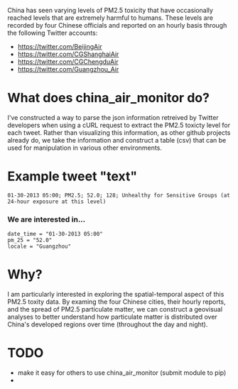 China has seen varying levels of PM2.5 toxicity that have occasionally 
reached levels that are extremely harmful to humans. These levels are recorded
by four Chinese officials and reported on an hourly basis through the following
Twitter accounts:

* https://twitter.com/BeijingAir
* https://twitter.com/CGShanghaiAir
* https://twitter.com/CGChengduAir
* https://twitter.com/Guangzhou_Air

# What does china_air_monitor do?

I've constructed a way to parse the json information retreived by Twitter developers
when using a cURL request to extract the PM2.5 toxicty level for each tweet. Rather than
visualizing this information, as other github projects already do, we take the information
and construct a table (csv) that can be used for manipulation in various other environments.

# Example tweet "text"

    01-30-2013 05:00; PM2.5; 52.0; 128; Unhealthy for Sensitive Groups (at 24-hour exposure at this level)

### We are interested in...

    date_time = "01-30-2013 05:00"
    pm_25 = "52.0"
    locale = "Guangzhou"

# Why?

I am particularly interested in exploring the spatial-temporal aspect of this PM2.5 toxity data.
By examing the four Chinese cities, their hourly reports, and the spread of PM2.5 particulate matter,
we can construct a geovisual analyses to better understand how particulate matter is distributed over
China's developed regions over time (throughout the day and night).

# TODO

* make it easy for others to use china_air_monitor (submit module to pip)
* 
